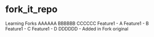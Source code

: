 # fork_it_repo
Learning Forks
AAAAAA
BBBBBB
CCCCCC
Feature1 - A
Feature1 - B
Feature1 - C
Feature1 - D
DDDDDD - Added in Fork original 

